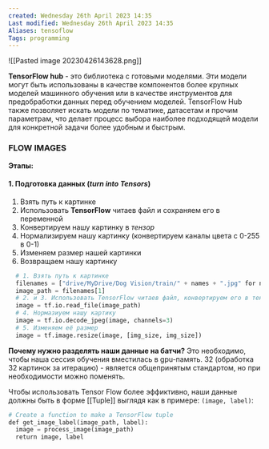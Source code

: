 ```yaml
---
created: Wednesday 26th April 2023 14:35
Last modified: Wednesday 26th April 2023 14:35
Aliases: tensoflow
Tags: programming
---
```


![[Pasted image 20230426143628.png]]

**TensorFlow hub** - это библиотека с готовыми моделями. 
Эти модели могут быть использованы в качестве компонентов более крупных моделей машинного обучения или в качестве инструментов для предобработки данных перед обучением моделей. TensorFlow Hub также позволяет искать модели по тематике, датасетам и прочим параметрам, что делает процесс выбора наиболее подходящей модели для конкретной задачи более удобным и быстрым.


### FLOW IMAGES

**Этапы:**
#### 1. Подготовка данных (*turn into Tensors*)
1. Взять путь к картинке 
2. Использовать **TensorFlow** читаев файл и сохраняем его в переменной
3. Конвертируем нашу картинку в *тензор*
4. Нормализируем нашу картинку (конвертируем каналы цвета с 0-255 в 0-1)
5. Изменяем размер нашей картинки 
6. Возвращаем нашу картинку
```python
  # 1. Взять путь к картинке
  filenames = ["drive/MyDrive/Dog Vision/train/" + names + ".jpg" for names in labels_csv["id"]]
  image_path = filenames[1]
  # 2. и 3. Использовать TensorFlow читаев файл, конвертируем его в тензор и сохраняем его в переменной
  image = tf.io.read_file(image_path)
  # 4. Нормазиуем нашу картику 
  image = tf.io.decode_jpeg(image, channels=3)
  # 5. Изменяем её размер
  image = tf.image.resize(image, [img_size, img_size])
```

**Почему нужно разделять наши данные на батчи?**
Это необходимо, чтобы наша сессия обучения вместилась в gpu-память. 32 (обработка 32 картинок за итерацию) - является общепринятым стандартом, но при необходимости можно поменять.  

Чтобы использовать Tensor Flow более эффиктивно, наши данные должны быть в форме [[Tuple]] выглядя как в примере:
`(image, label)`:
```python
# Create a function to make a TensorFlow tuple
def get_image_label(image_path, label):
  image = process_image(image_path)
  return image, label
```